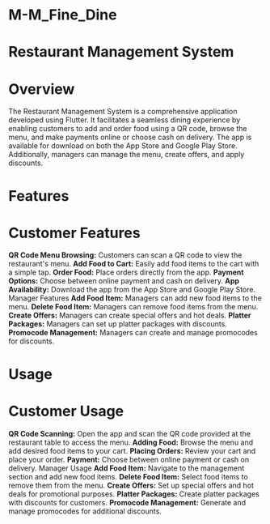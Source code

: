 # M-M_Fine_Dine
# Restaurant Management System
# Overview
The Restaurant Management System is a comprehensive application developed using Flutter. It facilitates a seamless dining experience by enabling customers to add and order food using a QR code, browse the menu, and make payments online or choose cash on delivery. The app is available for download on both the App Store and Google Play Store. Additionally, managers can manage the menu, create offers, and apply discounts.

# Features
# Customer Features
**QR Code Menu Browsing:** Customers can scan a QR code to view the restaurant's menu.
**Add Food to Cart:** Easily add food items to the cart with a simple tap.
**Order Food:** Place orders directly from the app.
**Payment Options:** Choose between online payment and cash on delivery.
**App Availability:** Download the app from the App Store and Google Play Store.
Manager Features
**Add Food Item:** Managers can add new food items to the menu.
**Delete Food Item:** Managers can remove food items from the menu.
**Create Offers:** Managers can create special offers and hot deals.
**Platter Packages:** Managers can set up platter packages with discounts.
**Promocode Management:** Managers can create and manage promocodes for discounts.

# Usage
# Customer Usage
**QR Code Scanning:** Open the app and scan the QR code provided at the restaurant table to access the menu.
**Adding Food:** Browse the menu and add desired food items to your cart.
**Placing Orders:** Review your cart and place your order.
**Payment:** Choose between online payment or cash on delivery.
Manager Usage
**Add Food Item:** Navigate to the management section and add new food items.
**Delete Food Item:** Select food items to remove them from the menu.
**Create Offers:** Set up special offers and hot deals for promotional purposes.
**Platter Packages:** Create platter packages with discounts for customers.
**Promocode Management:** Generate and manage promocodes for additional discounts.

